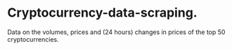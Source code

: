 # Cryptocurrency-data-scraping.
Data on the volumes, prices and (24 hours) changes in prices of the top 50 cryptocurrencies.
